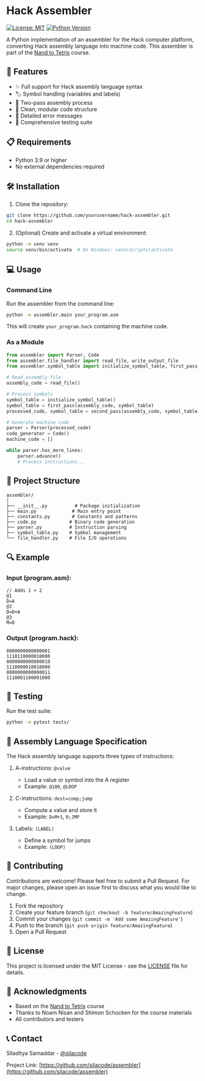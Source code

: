 # Hack Assembler

[![License: MIT](https://img.shields.io/badge/License-MIT-yellow.svg)](https://opensource.org/licenses/MIT)
[![Python Version](https://img.shields.io/badge/python-3.8%2B-blue)](https://www.python.org/downloads/)

A Python implementation of an assembler for the Hack computer platform, converting Hack assembly language into machine code. This assembler is part of the [Nand to Tetris](https://www.nand2tetris.org/) course.

## 🚀 Features

- ✨ Full support for Hack assembly language syntax
- 🏷️ Symbol handling (variables and labels)
- 🔄 Two-pass assembly process
- 🎯 Clean, modular code structure
- 📝 Detailed error messages
- 🧪 Comprehensive testing suite

## 📋 Requirements

- Python 3.9 or higher
- No external dependencies required

## 🛠️ Installation

1. Clone the repository:
```bash
git clone https://github.com/yourusername/hack-assembler.git
cd hack-assembler
```

2. (Optional) Create and activate a virtual environment:
```bash
python -m venv venv
source venv/bin/activate  # On Windows: venv\Scripts\activate
```

## 💻 Usage

### Command Line

Run the assembler from the command line:

```bash
python -m assembler.main your_program.asm
```

This will create `your_program.hack` containing the machine code.

### As a Module

```python
from assembler import Parser, Code
from assembler.file_handler import read_file, write_output_file
from assembler.symbol_table import initialize_symbol_table, first_pass, second_pass

# Read assembly file
assembly_code = read_file()

# Process symbols
symbol_table = initialize_symbol_table()
symbol_table = first_pass(assembly_code, symbol_table)
processed_code, symbol_table = second_pass(assembly_code, symbol_table)

# Generate machine code
parser = Parser(processed_code)
code_generator = Code()
machine_code = []

while parser.has_more_lines:
    parser.advance()
    # Process instructions...
```

## 📁 Project Structure

```
assembler/
│
├── __init__.py          # Package initialization
├── main.py             # Main entry point
├── constants.py        # Constants and patterns
├── code.py            # Binary code generation
├── parser.py          # Instruction parsing
├── symbol_table.py    # Symbol management
└── file_handler.py    # File I/O operations
```

## 🔍 Example

### Input (program.asm):
```assembly
// Adds 1 + 2
@1
D=A
@2
D=D+A
@3
M=D
```

### Output (program.hack):
```binary
0000000000000001
1110110000010000
0000000000000010
1110000010010000
0000000000000011
1110001100001000
```

## 🧪 Testing

Run the test suite:

```bash
python -m pytest tests/
```

## 📝 Assembly Language Specification

The Hack assembly language supports three types of instructions:

1. A-instructions: `@value`
   - Load a value or symbol into the A register
   - Example: `@100`, `@LOOP`

2. C-instructions: `dest=comp;jump`
   - Compute a value and store it
   - Example: `D=M+1`, `0;JMP`

3. Labels: `(LABEL)`
   - Define a symbol for jumps
   - Example: `(LOOP)`

## 🤝 Contributing

Contributions are welcome! Please feel free to submit a Pull Request. For major changes, please open an issue first to discuss what you would like to change.

1. Fork the repository
2. Create your feature branch (`git checkout -b feature/AmazingFeature`)
3. Commit your changes (`git commit -m 'Add some AmazingFeature'`)
4. Push to the branch (`git push origin feature/AmazingFeature`)
5. Open a Pull Request

## 📄 License

This project is licensed under the MIT License - see the [LICENSE](LICENSE) file for details.

## 🙏 Acknowledgments

- Based on the [Nand to Tetris](https://www.nand2tetris.org/) course
- Thanks to Noam Nisan and Shimon Schocken for the course materials
- All contributors and testers

## 📞 Contact

Siladitya Samaddar - [@silacode](https://github.com/silacode)

Project Link: [https://github.com/silacode/assembler](https://github.com/silacode/assembler)